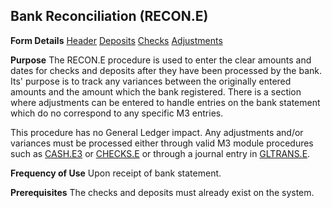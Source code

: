 ## Bank Reconciliation (RECON.E)
<PageHeader />

**Form Details**
[Header](../RECON-E-1/README.md)
[Deposits](../RECON-E-2/README.md)
[Checks](../RECON-E-3/README.md)
[Adjustments](../RECON-E-4/README.md)

**Purpose**
The RECON.E procedure is used to enter the clear amounts and dates for checks
and deposits after they have been processed by the bank. Its' purpose is to
track any variances between the originally entered amounts and the amount
which the bank registered. There is a section where adjustments can be entered
to handle entries on the bank statement which do no correspond to any specific
M3 entries.

This procedure has no General Ledger impact. Any adjustments and/or variances
must be processed either through valid M3 module procedures such as
[CASH.E3](../CASH-E3/README.md) or [CHECKS.E](../CHECKS-E/README.md) or through a journal entry
in [GLTRANS.E](../GLTRANS-E/README.md).

**Frequency of Use**
Upon receipt of bank statement.

**Prerequisites**
The checks and deposits must already exist on the system.

<badge text= "Version 8.10.57 " vertical="middle" />

<PageFooter />
